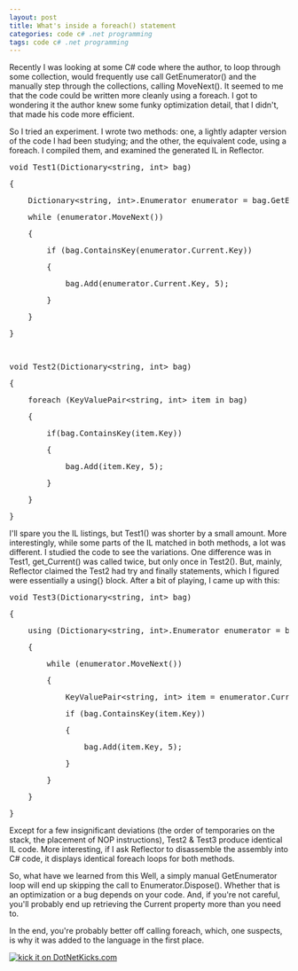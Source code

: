 ```yaml
---
layout: post
title: What's inside a foreach() statement 
categories: code c# .net programming
tags: code c# .net programming
---
```


  <p>Recently I was looking at some C# code where the author, to loop through some collection,  would frequently use call GetEnumerator() and the manually step through the collections, calling MoveNext().  It seemed to me that the code could be written more cleanly using a foreach.   I got to wondering it the author knew some funky optimization detail, that I didn't, that made his code more efficient.</p> <p>So I tried an experiment.  I wrote two methods: one, a lightly adapter version of the code I had been studying; and the other, the equivalent code, using a foreach.  I compiled them, and examined the generated IL in Reflector.</p> <div class="csharpcode"><pre class="alt"><span class="kwrd">void</span> Test1(Dictionary&lt;<span class="kwrd">string</span>, <span class="kwrd">int</span>&gt; bag)</pre><pre>{</pre><pre class="alt">    Dictionary&lt;<span class="kwrd">string</span>, <span class="kwrd">int</span>&gt;.Enumerator enumerator = bag.GetEnumerator();</pre><pre>    <span class="kwrd">while</span> (enumerator.MoveNext())</pre><pre class="alt">    {</pre><pre>        <span class="kwrd">if</span> (bag.ContainsKey(enumerator.Current.Key))</pre><pre class="alt">        {</pre><pre>            bag.Add(enumerator.Current.Key, 5);</pre><pre class="alt">        }</pre><pre>    }</pre><pre class="alt">}</pre><pre> </pre><pre class="alt"><span class="kwrd">void</span> Test2(Dictionary&lt;<span class="kwrd">string</span>, <span class="kwrd">int</span>&gt; bag)</pre><pre>{</pre><pre class="alt">    <span class="kwrd">foreach</span> (KeyValuePair&lt;<span class="kwrd">string</span>, <span class="kwrd">int</span>&gt; item <span class="kwrd">in</span> bag)</pre><pre>    {</pre><pre class="alt">        <span class="kwrd">if</span>(bag.ContainsKey(item.Key))</pre><pre>        {</pre><pre class="alt">            bag.Add(item.Key, 5);</pre><pre>        }</pre><pre class="alt">    }</pre><pre>}</pre></div>
<p>I'll spare you the IL listings, but Test1() was shorter by a small amount.  More interestingly, while some parts of the IL matched in both methods, a lot was different.  I studied the code to see the variations. One difference was in Test1, get_Current() was called twice, but only once in Test2(). But, mainly, Reflector claimed the Test2 had try and finally statements, which I figured were essentially a using{} block.  After a bit of playing, I came up with this:</p>
<div class="csharpcode"><pre class="alt"><span class="kwrd">void</span> Test3(Dictionary&lt;<span class="kwrd">string</span>, <span class="kwrd">int</span>&gt; bag)</pre><pre>{</pre><pre class="alt">    <span class="kwrd">using</span> (Dictionary&lt;<span class="kwrd">string</span>, <span class="kwrd">int</span>&gt;.Enumerator enumerator = bag.GetEnumerator())</pre><pre>    {</pre><pre class="alt">        <span class="kwrd">while</span> (enumerator.MoveNext())</pre><pre>        {</pre><pre class="alt">            KeyValuePair&lt;<span class="kwrd">string</span>, <span class="kwrd">int</span>&gt; item = enumerator.Current;</pre><pre>            <span class="kwrd">if</span> (bag.ContainsKey(item.Key))</pre><pre class="alt">            {</pre><pre>                bag.Add(item.Key, 5);</pre><pre class="alt">            }</pre><pre>        }</pre><pre class="alt">    }</pre><pre>}</pre></div>
<p>Except for a few insignificant deviations (the order of temporaries on the stack, the placement of NOP instructions), Test2 &amp; Test3 produce identical IL code.  More interesting, if I ask Reflector to disassemble the assembly into C# code, it displays identical foreach loops for both methods.  </p>
<p>So, what have we learned from this   Well, a simply manual GetEnumerator loop will end up skipping the call to Enumerator.Dispose().  Whether that is an optimization or a bug depends on your code.  And, if you're not careful, you'll probably end up retrieving the Current property more than you need to.</p>
<p>In the end, you're probably better off calling foreach, which, one suspects, is why it was added to the language in the first place.</p>
<p> </p><a href="http://www.dotnetkicks.com/kick/?url=http://honestillusion.com/blogs/blog_0/archive/2007/05/18/what-s-inside-a-foreach-statement.aspx"><img alt="kick it on DotNetKicks.com" src="http://www.dotnetkicks.com/Services/Images/KickItImageGenerator.ashx?url=http://honestillusion.com/blogs/blog_0/archive/2007/05/18/what-s-inside-a-foreach-statement.aspx" border="0" /></a>